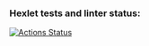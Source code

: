 ### Hexlet tests and linter status:
[![Actions Status](https://github.com/yurynefedov/frontend-project-12/workflows/hexlet-check/badge.svg)](https://github.com/yurynefedov/frontend-project-12/actions)